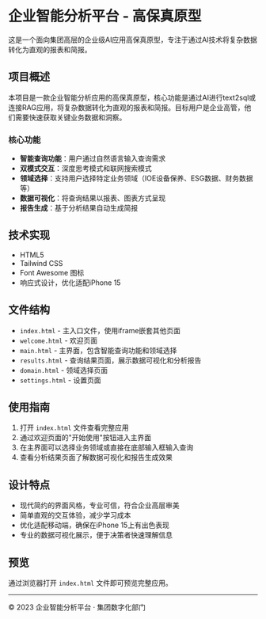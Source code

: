 # 企业智能分析平台 - 高保真原型

这是一个面向集团高层的企业级AI应用高保真原型，专注于通过AI技术将复杂数据转化为直观的报表和简报。

## 项目概述

本项目是一款企业智能分析应用的高保真原型，核心功能是通过AI进行text2sql或连接RAG应用，将复杂数据转化为直观的报表和简报。目标用户是企业高管，他们需要快速获取关键业务数据和洞察。

### 核心功能

- **智能查询功能**：用户通过自然语言输入查询需求
- **双模式交互**：深度思考模式和联网搜索模式
- **领域选择**：支持用户选择特定业务领域（IOE设备保养、ESG数据、财务数据等）
- **数据可视化**：将查询结果以报表、图表方式呈现
- **报告生成**：基于分析结果自动生成简报

## 技术实现

- HTML5
- Tailwind CSS
- Font Awesome 图标
- 响应式设计，优化适配iPhone 15

## 文件结构

- `index.html` - 主入口文件，使用iframe嵌套其他页面
- `welcome.html` - 欢迎页面
- `main.html` - 主界面，包含智能查询功能和领域选择
- `results.html` - 查询结果页面，展示数据可视化和分析报告
- `domain.html` - 领域选择页面
- `settings.html` - 设置页面

## 使用指南

1. 打开 `index.html` 文件查看完整应用
2. 通过欢迎页面的"开始使用"按钮进入主界面
3. 在主界面可以选择业务领域或直接在底部输入框输入查询
4. 查看分析结果页面了解数据可视化和报告生成效果

## 设计特点

- 现代简约的界面风格，专业可信，符合企业高层审美
- 简单直观的交互体验，减少学习成本
- 优化适配移动端，确保在iPhone 15上有出色表现
- 专业的数据可视化展示，便于决策者快速理解信息

## 预览

通过浏览器打开 `index.html` 文件即可预览完整应用。

---

© 2023 企业智能分析平台 · 集团数字化部门
